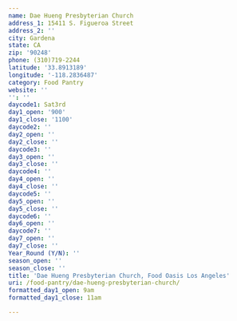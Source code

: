 ```yaml
---
name: Dae Hueng Presbyterian Church
address_1: 15411 S. Figueroa Street
address_2: ''
city: Gardena
state: CA
zip: '90248'
phone: (310)719-2244
latitude: '33.8913189'
longitude: '-118.2836487'
category: Food Pantry
website: ''
'': ''
daycode1: Sat3rd
day1_open: '900'
day1_close: '1100'
daycode2: ''
day2_open: ''
day2_close: ''
daycode3: ''
day3_open: ''
day3_close: ''
daycode4: ''
day4_open: ''
day4_close: ''
daycode5: ''
day5_open: ''
day5_close: ''
daycode6: ''
day6_open: ''
daycode7: ''
day7_open: ''
day7_close: ''
Year_Round (Y/N): ''
season_open: ''
season_close: ''
title: 'Dae Hueng Presbyterian Church, Food Oasis Los Angeles'
uri: /food-pantry/dae-hueng-presbyterian-church/
formatted_day1_open: 9am
formatted_day1_close: 11am

---
```

